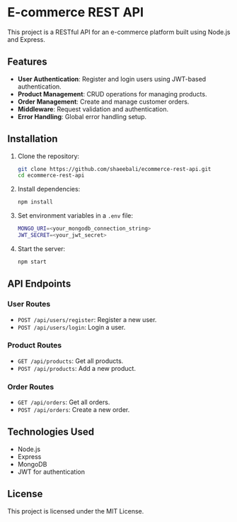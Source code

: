 # E-commerce REST API

This project is a RESTful API for an e-commerce platform built using Node.js and Express.

## Features

- **User Authentication**: Register and login users using JWT-based authentication.
- **Product Management**: CRUD operations for managing products.
- **Order Management**: Create and manage customer orders.
- **Middleware**: Request validation and authentication.
- **Error Handling**: Global error handling setup.

## Installation

1. Clone the repository:
   ```bash
   git clone https://github.com/shaeebali/ecommerce-rest-api.git
   cd ecommerce-rest-api
   ```

2. Install dependencies:
   ```bash
   npm install
   ```

3. Set environment variables in a `.env` file:
   ```bash
   MONGO_URI=<your_mongodb_connection_string>
   JWT_SECRET=<your_jwt_secret>
   ```

4. Start the server:
   ```bash
   npm start
   ```

## API Endpoints

### User Routes
- `POST /api/users/register`: Register a new user.
- `POST /api/users/login`: Login a user.

### Product Routes
- `GET /api/products`: Get all products.
- `POST /api/products`: Add a new product.

### Order Routes
- `GET /api/orders`: Get all orders.
- `POST /api/orders`: Create a new order.

## Technologies Used

- Node.js
- Express
- MongoDB
- JWT for authentication

## License

This project is licensed under the MIT License.
